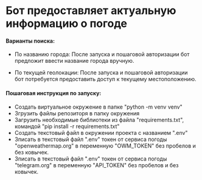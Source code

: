 # Бот предоставляет актуальную информацию о погоде

#### Варианты поиска:
- По названию города: После запуска и пошаговой авторизации бот предложит ввести название города вручную.


- По текущей геолокации: После запуска и пошаговой авторизации бот потребуется предоставить доступ к текущему местоположению.
 

#### Пошаговая инструкция по запуску:
- Создать виртуальное окружение в папке "python -m venv venv"
- Згрузить файлы репозиторя в папку окружения
- Загрузить необходимые библиотеки из файла "requirements.txt", командой "pip install -r requirements.txt"
- Создать текстовый файл в окружении проекта с названием ".env"
- Зписать в текстовый файл ".env" токен от сервиса погоды "openweathermap.org"
в переменную "OWM_TOKEN" без пробелов и без ковычек.
- Зписать в текстовый файл ".env" токен от сервиса погоды "telegram.org"
в переменную "API_TOKEN" без пробелов и без ковычек.
